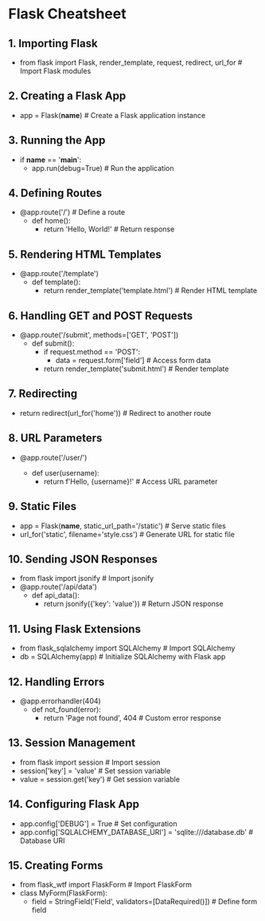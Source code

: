# Flask Cheatsheet

## 1. Importing Flask
- from flask import Flask, render_template, request, redirect, url_for  # Import Flask modules

## 2. Creating a Flask App
- app = Flask(__name__)  # Create a Flask application instance

## 3. Running the App
- if __name__ == '__main__':
  - app.run(debug=True)  # Run the application

## 4. Defining Routes
- @app.route('/')  # Define a route
  - def home():
    - return 'Hello, World!'  # Return response

## 5. Rendering HTML Templates
- @app.route('/template')
  - def template():
    - return render_template('template.html')  # Render HTML template

## 6. Handling GET and POST Requests
- @app.route('/submit', methods=['GET', 'POST'])
  - def submit():
    - if request.method == 'POST':
      - data = request.form['field']  # Access form data
    - return render_template('submit.html')  # Render template

## 7. Redirecting
- return redirect(url_for('home'))  # Redirect to another route

## 8. URL Parameters
- @app.route('/user/<username>')
  - def user(username):
    - return f'Hello, {username}!'  # Access URL parameter

## 9. Static Files
- app = Flask(__name__, static_url_path='/static')  # Serve static files
- url_for('static', filename='style.css')  # Generate URL for static file

## 10. Sending JSON Responses
- from flask import jsonify  # Import jsonify
- @app.route('/api/data')
  - def api_data():
    - return jsonify({'key': 'value'})  # Return JSON response

## 11. Using Flask Extensions
- from flask_sqlalchemy import SQLAlchemy  # Import SQLAlchemy
- db = SQLAlchemy(app)  # Initialize SQLAlchemy with Flask app

## 12. Handling Errors
- @app.errorhandler(404)
  - def not_found(error):
    - return 'Page not found', 404  # Custom error response

## 13. Session Management
- from flask import session  # Import session
- session['key'] = 'value'  # Set session variable
- value = session.get('key')  # Get session variable

## 14. Configuring Flask App
- app.config['DEBUG'] = True  # Set configuration
- app.config['SQLALCHEMY_DATABASE_URI'] = 'sqlite:///database.db'  # Database URI

## 15. Creating Forms
- from flask_wtf import FlaskForm  # Import FlaskForm
- class MyForm(FlaskForm):
  - field = StringField('Field', validators=[DataRequired()])  # Define form field
